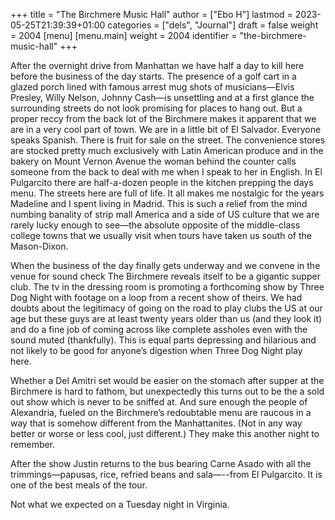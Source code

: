 +++
title = "The Birchmere Music Hall"
author = ["Ebo H"]
lastmod = 2023-05-25T21:39:39+01:00
categories = ["dels", "Journal"]
draft = false
weight = 2004
[menu]
  [menu.main]
    weight = 2004
    identifier = "the-birchmere-music-hall"
+++

After the overnight drive from Manhattan we have half a day to kill here before the business of the day starts. The presence of a golf cart in a glazed porch lined with famous arrest mug shots of musicians—Elvis Presley, Willy Nelson, Johnny Cash—is unsettling and at a first glance the surrounding streets do not look promising for places to hang out. But a proper reccy from the back lot of the Birchmere makes it apparent that we are in a very cool part of town. We are in a little bit of El Salvador. Everyone speaks Spanish. There is fruit for sale on the street. The convenience stores are stocked pretty much exclusively with Latin American produce and in the bakery on Mount Vernon Avenue the woman behind the counter calls someone from the back to deal with me when I speak to her in English. In El Pulgarcito there are half-a-dozen people in the kitchen prepping the days menu. The streets here are full of life. It all makes me nostalgic for the years Madeline and I spent living in Madrid. This is such a relief from the mind numbing banality of strip mall America and a side of US culture that we are rarely lucky enough to see—the absolute opposite of the middle-class college towns that we usually visit when tours have taken us south of the Mason-Dixon.

When the business of the day finally gets underway and we convene in the venue for sound check The Birchmere reveals itself to be a gigantic supper club. The tv in the dressing room is promoting a forthcoming show by Three Dog Night with footage on a loop from a recent show of theirs. We had doubts about the legitimacy of going on the road to play clubs the US at our age but these guys are at least twenty years older than us (and they look it) and do a fine job of coming across like complete assholes even with the sound muted (thankfully). This is equal parts depressing and hilarious and not likely to be good for anyone’s digestion when Three Dog Night play here.

Whether a Del Amitri set would be easier on the stomach after supper at the Birchmere is hard to fathom, but unexpectedly this turns out to be the a sold out show which is never to be sniffed at. And sure enough the people of Alexandria, fueled on the Birchmere’s redoubtable menu are raucous in a way that is somehow different from the Manhattanites. (Not in any way better or worse or less cool, just different.) They make this another night to remember.

After the show Justin returns to the bus bearing Carne Asado with all the trimmings—papusas, rice, refried beans and sala—--from El Pulgarcito. It is one of the best meals of the tour.

Not what we expected on a Tuesday night in Virginia.
